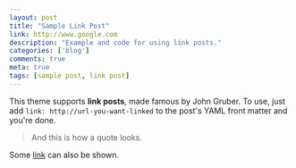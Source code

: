 ```yaml
---
layout: post
title: "Sample Link Post"
link: http://www.google.com
description: "Example and code for using link posts."
categories: ['blog']
comments: true
meta: true
tags: [sample post, link post]
---
```


This theme supports **link posts**, made famous by John Gruber. To use, just add `link: http://url-you-want-linked` to the post's YAML front matter and you're done.

> And this is how a quote looks.

Some [link](http://www.mademistakes.com) can also be shown.